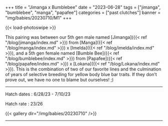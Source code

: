 +++
title = "Jimanga x Bumblebee"
date = "2023-06-28"
tags = ["jimanga", "bumblebee", "manga", "papafee"]
categories = ["past clutches"]
banner = "img/babies/20230710/M1"
+++

{{< load-photoswipe >}}

This pairing was between our 5th gen male named [Jimanga]({{< ref "/blog/jimanga/index.md" >}}) from [Manga]({{< ref "/blog/manga/index.md" >}}) x [Imelda]({{< ref "/blog/imelda/index.md" >}}), and a 5th gen female named [Bumble Bee]({{< ref "/blog/bumblebee/index.md" >}}) from [Papafee]({{< ref "/blog/papafee/index.md" >}}) x [Lokana]({{< ref "/blog/Lokana/index.md" >}}). This is the combination of two of our favorite lines and the culmination of years of selective breeding for yellow body blue bar traits. If they don't prove out, we have no one to blame but ourselves! ;) 

---

Hatch dates
: 6/28/23 - 7/10/23

Hatch rate
: 23/26

{{< gallery dir="/img/babies/20230710" />}}

---
